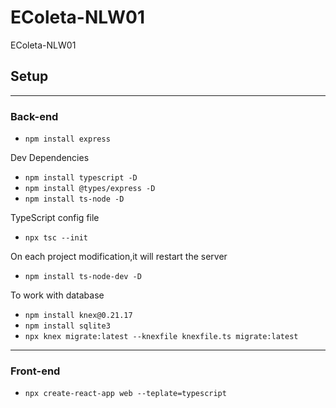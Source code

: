 # EColeta-NLW01

EColeta-NLW01

## Setup

---

### Back-end

- `npm install express`

Dev Dependencies

- `npm install typescript -D`
- `npm install @types/express -D`
- `npm install ts-node -D`

TypeScript config file

- `npx tsc --init`

On each project modification,it will restart the server

- `npm install ts-node-dev -D`

To work with database

- `npm install knex@0.21.17`
- `npm install sqlite3`
- `npx knex migrate:latest --knexfile knexfile.ts migrate:latest`

---

### Front-end

- `npx create-react-app web --teplate=typescript`
